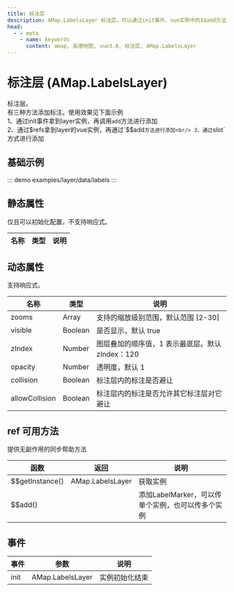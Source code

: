 ```yaml
---
title: 标注层
description: AMap.LabelsLayer 标注层，可以通过init事件、vue实例中的$$add方法、slot三种方式添加标注
head:
  - - meta
    - name: keywords
      content: amap, 高德地图, vue3.0, 标注层, AMap.LabelsLayer
---
```


# 标注层 (AMap.LabelsLayer)
标注层。<br/>
有三种方法添加标注。使用效果见下面示例<br/>
1、通过init事件拿到layer实例，再调用`add`方法进行添加<br/>
2、通过$refs拿到layer的vue实例，再通过`$$add`方法进行添加<br/>
3、通过`slot`方式进行添加

## 基础示例

::: demo
examples/layer/data/labels
:::


## 静态属性
仅且可以初始化配置，不支持响应式。

名称 | 类型 | 说明
---|---|---|

## 动态属性
支持响应式。

名称 | 类型 | 说明
---|---|---|
zooms | Array | 支持的缩放级别范围，默认范围 [2-30]
visible | Boolean | 是否显示，默认 true
zIndex | Number | 图层叠加的顺序值，1 表示最底层。默认 zIndex：120
opacity | Number | 透明度，默认 1
collision | Boolean | 标注层内的标注是否避让
allowCollision | Boolean | 标注层内的标注是否允许其它标注层对它避让

## ref 可用方法
提供无副作用的同步帮助方法

函数 | 返回 | 说明
---|---|---|
$$getInstance() | AMap.LabelsLayer | 获取实例
$$add() | | 添加LabelMarker，可以传单个实例，也可以传多个实例

## 事件

事件 | 参数 | 说明
---|---|---|
init | AMap.LabelsLayer | 实例初始化结束


